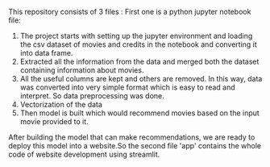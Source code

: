 This repository consists of 3 files :
First one is a python jupyter notebook file: 
1. The project starts with setting up the jupyter environment and loading the csv dataset of movies and credits in the notebook and converting it into data frame.
2. Extracted all the information from the data and merged both the dataset containing information about movies.
3. All the useful columns are kept and others are removed. In this way, data was converted into very simple format which is easy to read and interpret. So data preprocessing was done.
4. Vectorization of the data
5. Then model is built which would recommend movies based on the input movie provided to it.

After building the model that can make recommendations, we are ready to deploy this model into a website.So the second file 'app' contains the whole code of website development using streamlit.
